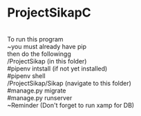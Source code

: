 # ProjectSikapC
<br>
To run this program
<br>
~you must already have pip
<br>
then do the followingg
<br>
/ProjectSikap (in this folder)
<br>
#pipenv intstall (if not yet installed)
<br>
#pipenv shell
<br>
/ProjectSikap/Sikap (navigate to this folder)
<br>
#manage.py migrate
<br>
#manage.py runserver
<br>
~Reminder (Don't forget to run xamp for DB)
